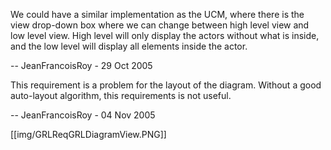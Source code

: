 We could have a similar implementation as the UCM, where there is the view drop-down box where we can change between high level view and low level view. High level will only display the actors without what is inside, and the low level will display all elements inside the actor.

-- JeanFrancoisRoy - 29 Oct 2005

This requirement is a problem for the layout of the diagram. Without a good auto-layout algorithm, this requirements is not useful.

-- JeanFrancoisRoy - 04 Nov 2005 

[[img/GRLReqGRLDiagramView.PNG]]